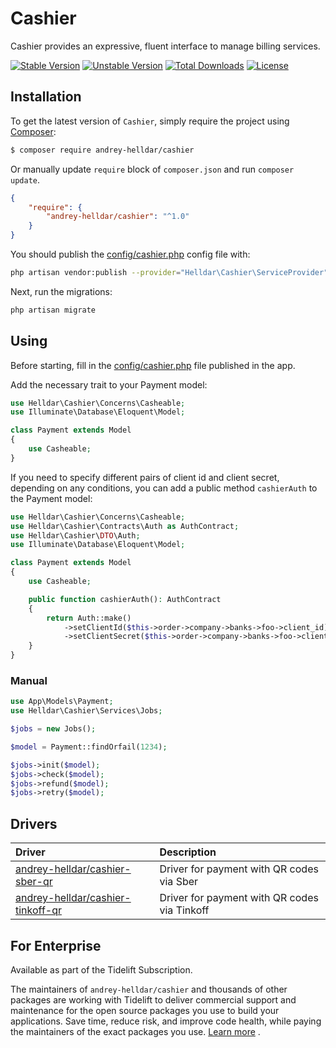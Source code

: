 # Cashier

Cashier provides an expressive, fluent interface to manage billing services.

[![Stable Version][badge_stable]][link_packagist]
[![Unstable Version][badge_unstable]][link_packagist]
[![Total Downloads][badge_downloads]][link_packagist]
[![License][badge_license]][link_license]

## Installation

To get the latest version of `Cashier`, simply require the project using [Composer](https://getcomposer.org):

```bash
$ composer require andrey-helldar/cashier
```

Or manually update `require` block of `composer.json` and run `composer update`.

```json
{
    "require": {
        "andrey-helldar/cashier": "^1.0"
    }
}
```

You should publish the [config/cashier.php](https://github.com/andrey-helldar/cashier/blob/main/config/cashier.php) config file with:

```bash
php artisan vendor:publish --provider="Helldar\Cashier\ServiceProvider"
```

Next, run the migrations:

```bash
php artisan migrate
```

## Using

Before starting, fill in the [config/cashier.php](https://github.com/andrey-helldar/cashier/blob/main/config/cashier.php) file published in the app.

Add the necessary trait to your Payment model:

```php
use Helldar\Cashier\Concerns\Casheable;
use Illuminate\Database\Eloquent\Model;

class Payment extends Model
{
    use Casheable;
}
```

If you need to specify different pairs of client id and client secret, depending on any conditions, you can add a public method `cashierAuth` to the Payment
model:

```php
use Helldar\Cashier\Concerns\Casheable;
use Helldar\Cashier\Contracts\Auth as AuthContract;
use Helldar\Cashier\DTO\Auth;
use Illuminate\Database\Eloquent\Model;

class Payment extends Model
{
    use Casheable;

    public function cashierAuth(): AuthContract
    {
        return Auth::make()
            ->setClientId($this->order->company->banks->foo->client_id)
            ->setClientSecret($this->order->company->banks->foo->client_secret);
    }
}
```

### Manual

```php
use App\Models\Payment;
use Helldar\Cashier\Services\Jobs;

$jobs = new Jobs();

$model = Payment::findOrfail(1234);

$jobs->init($model);
$jobs->check($model);
$jobs->refund($model);
$jobs->retry($model);
```

## Drivers

| Driver | Description |
|:---|:---|
| [andrey-helldar/cashier-sber-qr](https://github.com/andrey-helldar/cashier-sber-qr) | Driver for payment with QR codes via Sber |
| [andrey-helldar/cashier-tinkoff-qr](https://github.com/andrey-helldar/cashier-tinkoff-qr) | Driver for payment with QR codes via Tinkoff |

## For Enterprise

Available as part of the Tidelift Subscription.

The maintainers of `andrey-helldar/cashier` and thousands of other packages are working with Tidelift to deliver commercial support and maintenance for the open
source packages you use to build your applications. Save time, reduce risk, and improve code health, while paying the maintainers of the exact packages you
use. [Learn more](https://tidelift.com/subscription/pkg/packagist-andrey-helldar-cashier?utm_source=packagist-andrey-helldar-cashier&utm_medium=referral&utm_campaign=enterprise&utm_term=repo)
.

[badge_downloads]:      https://img.shields.io/packagist/dt/andrey-helldar/cashier.svg?style=flat-square

[badge_license]:        https://img.shields.io/packagist/l/andrey-helldar/cashier.svg?style=flat-square

[badge_stable]:         https://img.shields.io/github/v/release/andrey-helldar/cashier?label=stable&style=flat-square

[badge_unstable]:       https://img.shields.io/badge/unstable-dev--main-orange?style=flat-square

[link_license]:         LICENSE

[link_packagist]:       https://packagist.org/packages/andrey-helldar/cashier
